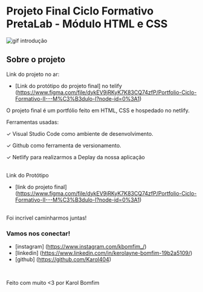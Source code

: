# Projeto Final Ciclo Formativo PretaLab - Módulo HTML e CSS

![gif introdução](https://media1.giphy.com/media/gaoihL7IFRjGT6SidQ/giphy.gif?cid=ecf05e47y76cyxv1sqyub1rhxxzzh7lsi03ztzpbunw9nf6i&rid=giphy.gif&ct=gif)

## Sobre o projeto
Link do projeto no ar:
- [Link do protótipo do projeto final] no telify (https://www.figma.com/file/dykEV9jRKyK7K83CQ74zfP/Portfolio-Ciclo-Formativo-II---M%C3%B3dulo-I?node-id=0%3A1)

O projeto final é um portfólio feito em HTML, CSS e hospedado no netlify.

Ferramentas usadas:
 
  ✓	 Visual Studio Code como ambiente de desenvolvimento.

  ✓	 Github como ferramenta de versionamento.

  ✓	 Netlify para realizarmos a Deplay da nossa aplicação

  <br>
  Link do Protótipo

  - [link do projeto final] (https://www.figma.com/file/dykEV9jRKyK7K83CQ74zfP/Portfolio-Ciclo-Formativo-II---M%C3%B3dulo-I?node-id=0%3A1)

<br>
Foi incrível caminharmos juntas!
<br/> 

### Vamos nos conectar!

- [instagram] (https://www.instagram.com/kbomfim_/)
- [linkedin] (https://www.linkedin.com/in/kerolayne-bomfim-19b2a5109/)
- [github] (https://github.com/Karol404)

<br/>

Feito com muito <3 por Karol Bomfim
